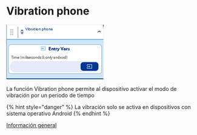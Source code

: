 # Vibration phone

![](../../../../.gitbook/assets/image%20%28551%29.png)

La función Vibration phone permite al dispositivo activar el modo de vibración por un periodo de tiempo

{% hint style="danger" %}
La vibración solo se activa en dispositivos con sistema operativo Android
{% endhint %}

[Información general](https://docs.apphive.io/reference/funciones/informacion-general-de-las-funciones) 

